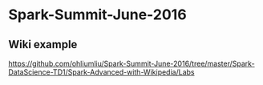 # Spark-Summit-June-2016

## Wiki example
https://github.com/ohliumliu/Spark-Summit-June-2016/tree/master/Spark-DataScience-TD1/Spark-Advanced-with-Wikipedia/Labs

